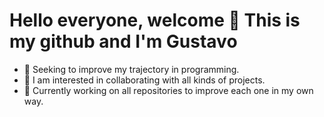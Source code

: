 # Hello everyone, welcome 👋 This is my github and I'm Gustavo

<!--
**Gustavo-S-Nascimento/Gustavo-S-Nascimento** is a ✨ _special_ ✨ repository because its `README.md` (this file) appears on your GitHub profile.

Here are some ideas to get you started:
-->
- 🌱 Seeking to improve my trajectory in programming.
- 👯 I am interested in collaborating with all kinds of projects.
- 📒 Currently working on all repositories to improve each one in my own way.
